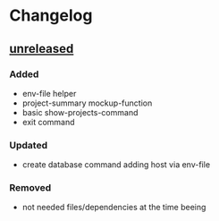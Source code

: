 # Changelog

## [unreleased]

### Added

+ env-file helper
+ project-summary mockup-function
+ basic show-projects-command
+ exit command

### Updated

+ create database command adding host via env-file

### Removed

+ not needed files/dependencies at the time beeing

[unreleased]: https://github.com/towa-digital/towa-cli/tree/enhancement/devilbox-integration